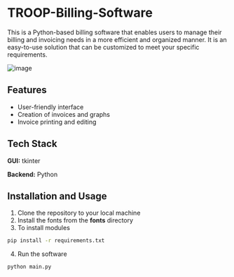 # TROOP-Billing-Software
This is a Python-based billing software that enables users to manage their billing and invoicing needs in a more efficient and organized manner. It is an easy-to-use solution that can be customized to meet your specific requirements.


![image](https://github.com/Bhagat-Singh-Kankarwal/TROOP-Billing-Software/assets/131672704/bc899ca5-4223-4ffc-b5a6-453d31f50931)

## Features

- User-friendly interface
- Creation of invoices and graphs
- Invoice printing and editing

## Tech Stack

**GUI:** tkinter

**Backend:** Python


## Installation and Usage

1. Clone the repository to your local machine
2. Install the fonts from the **fonts** directory
3. To install modules
```bash
pip install -r requirements.txt
```
4. Run the software
```bash
python main.py
```
